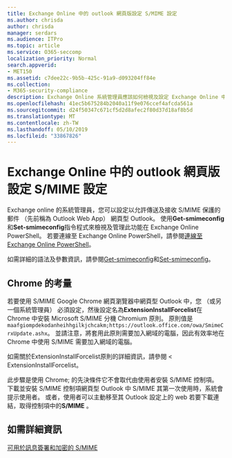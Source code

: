 ```yaml
---
title: Exchange Online 中的 outlook 網頁版設定 S/MIME 設定
ms.author: chrisda
author: chrisda
manager: serdars
ms.audience: ITPro
ms.topic: article
ms.service: O365-seccomp
localization_priority: Normal
search.appverid:
- MET150
ms.assetid: c7dee22c-9b5b-425c-91a9-d093204ff84e
ms.collection:
- M365-security-compliance
description: Exchange Online 系統管理員應該如何檢視及設定 Exchange Online 中網頁型 Outlook 中的 S/MIME 設定簡短描述。
ms.openlocfilehash: 41ec5b675284b2040a11f9e076ccef4afcda561a
ms.sourcegitcommit: d24f50347c671cf5d2d8afec2f80d37d18af8b5d
ms.translationtype: MT
ms.contentlocale: zh-TW
ms.lasthandoff: 05/10/2019
ms.locfileid: "33867826"
---
```

# <a name="configure-smime-settings-in-exchange-online-for-outlook-on-the-web"></a>Exchange Online 中的 outlook 網頁版設定 S/MIME 設定

Exchange online 的系統管理員，您可以設定以允許傳送及接收 S/MIME 保護的郵件 （先前稱為 Outlook Web App） 網頁型 Outlook。 使用**Get-smimeconfig**和**Set-smimeconfig**指令程式來檢視及管理此功能在 Exchange Online PowerShell。 若要連線至 Exchange Online PowerShell，請參閱[連線至 Exchange Online PowerShell](https://go.microsoft.com/fwlink/p/?linkid=396554)。

如需詳細的語法及參數資訊，請參閱[Get-smimeconfig](http://technet.microsoft.com/library/4b29fa89-0840-4fe9-8885-019fcef2e02b.aspx)和[Set-smimeconfig](http://technet.microsoft.com/library/de357ce0-8143-4c36-8032-026292fc63f0.aspx)。

## <a name="considerations-for-chrome"></a>Chrome 的考量

若要使用 S/MIME Google Chrome 網頁瀏覽器中網頁型 Outlook 中，您 （或另一個系統管理員） 必須設定，然後設定名為**ExtensionInstallForcelist**在 Chrome 中安裝 Microsoft S/MIME 分機 Chromium 原則。 原則值是`maafgiompdekodanheihhgilkjchcakm;https://outlook.office.com/owa/SmimeCrxUpdate.ashx`。 並請注意，將套用此原則需要加入網域的電腦，因此有效率地在 Chrome 中使用 S/MIME 需要加入網域的電腦。

如需關於<b0>ExtensionInstallForcelist</b0>原則的詳細資訊，請參閱 < <b1>ExtensionInstallForcelist</b1>。

此步驟是使用 Chrome; 的先決條件它不會取代由使用者安裝 S/MIME 控制項。 下載並安裝 S/MIME 控制項網頁型 Outlook 中 S/MIME 其第一次使用時，系統會提示使用者。 或者，使用者可以主動移至其 Outlook 設定上的 web 若要下載連結，取得控制項中的**S/MIME** 。

## <a name="for-more-information"></a>如需詳細資訊

[可用於訊息簽署和加密的 S/MIME](s-mime-for-message-signing-and-encryption.md)
